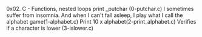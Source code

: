 0x02. C - Functions, nested loops
print _putchar (0-putchar.c)
I sometimes suffer from insomnia. And when I can't fall asleep, I play what I call the alphabet game(1-alphabet.c)
Print 10 x alphabet(2-print_alphabet.c)
Verifies if a character is lower (3-islower.c)
